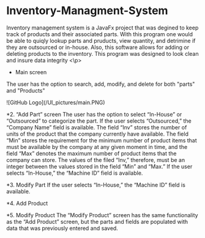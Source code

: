 # Inventory-Managment-System

<p>Inventory management system is a JavaFx project that was degined to keep track of products and their associated parts. With this program one would be able to quiqly lookup parts and pruducts, view quantity, and detrimine if they are outsourced or in-house. Also, this software allows for adding or deleting products to the inventory. This  program was designed to look clean and insure data integrity <\p>

* Main screen 
<p>The user has the option to search, add, modify, and delete for both "parts" and "Products"<p>
 ![GitHub Logo](/UI_pictures/main.PNG)


*2. “Add Part” screen
The user has the option to select “In-House” or “Outsourced” to categorize the part.  If the user selects “Outsourced,” the “Company Name” field is available.
The field “Inv” stores the number of units of the product that the company currently have available. The field “Min” stores the requirement for the minimum number of product items that must be available by the company at any given moment in time, and the field “Max” denotes the maximum number of product items that the company can store. The values of the filed “Inv,” therefore, must be an integer between the values stored in the field “Min” and “Max.” 
If the user selects “In-House,” the “Machine ID” field is available.

*3.  Modify Part
If the user selects “In-House,” the “Machine ID” field is available.

*4.  Add Product

*5. Modify Product
The “Modify Product” screen has the same functionality as the “Add Product” screen, but the parts and fields are populated with data that was previously entered and saved.  
